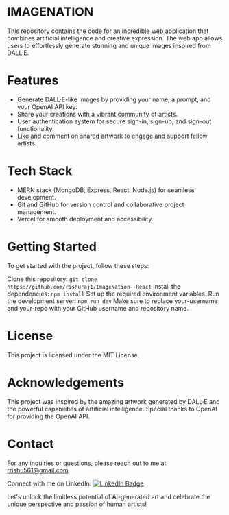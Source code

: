 # IMAGENATION

This repository contains the code for an incredible web application that combines artificial intelligence and creative expression. The web app allows users to effortlessly generate stunning and unique images inspired from DALL·E.

# Features

- Generate DALL·E-like images by providing your name, a prompt, and your OpenAI API key.
- Share your creations with a vibrant community of artists.
- User authentication system for secure sign-in, sign-up, and sign-out functionality.
- Like and comment on shared artwork to engage and support fellow artists.

# Tech Stack

- MERN stack (MongoDB, Express, React, Node.js) for seamless development.
- Git and GitHub for version control and collaborative project management.
- Vercel for smooth deployment and accessibility.

# Getting Started

To get started with the project, follow these steps:

Clone this repository: ```git clone https://github.com/rishuraj1/ImageNation--React```
Install the dependencies: ```npm install```
Set up the required environment variables.
Run the development server: ```npm run dev```
Make sure to replace your-username and your-repo with your GitHub username and repository name.

# License

This project is licensed under the MIT License.

# Acknowledgements

This project was inspired by the amazing artwork generated by DALL·E and the powerful capabilities of artificial intelligence. Special thanks to OpenAI for providing the OpenAI API.

# Contact

For any inquiries or questions, please reach out to me at rrishu561@gmail.com .

Connect with me on LinkedIn:   <a href="https://www.linkedin.com/in/rishu-raj-b380041a1/" target="_blank">
    <img src="https://img.shields.io/badge/LinkedIn-blue?style=for-the-badge&logo=linkedin&logoColor=white" alt="LinkedIn Badge"/>
  </a>

Let's unlock the limitless potential of AI-generated art and celebrate the unique perspective and passion of human artists!


